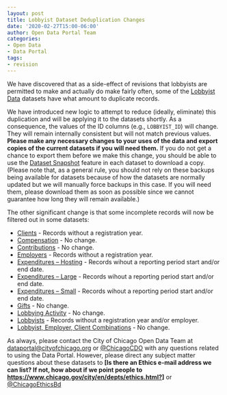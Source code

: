 ```yaml
---
layout: post
title: Lobbyist Dataset Deduplication Changes
date: '2020-02-27T15:00-06:00'
author: Open Data Portal Team
categories:
- Open Data
- Data Portal
tags:
- revision
---
```

We have discovered that as a side-effect of revisions that lobbyists are permitted to make and actually do make fairly often, some of the [Lobbyist Data](https://digital.cityofchicago.org/index.php/improved-lobbyist-data/) datasets have what amount to duplicate records.

We have introduced new logic to attempt to reduce (ideally, eliminate) this duplication and will be applying it to the datasets shortly. As a consequence, the values of the ID columns (e.g., `LOBBYIST_ID`) will change. They will remain internally consistent but will not match previous values. **Please make any necessary changes to your uses of the data and export copies of the current datasets if you will need them.** If you do not get a chance to export them before we make this change, you should be able to use the [Dataset Snapshot](https://support.socrata.com/hc/en-us/articles/360034795754-Dataset-Backups) feature in each dataset to download a copy. (Please note that, as a general rule, you should not rely on these backups being available for datasets because of how the datasets are normally updated but we will manually force backups in this case. If you will need them, please download them as soon as possible since we cannot guarantee how long they will remain available.)

The other significant change is that some incomplete records will now be filtered out in some datasets:

* [Clients](https://data.cityofchicago.org/Ethics/Lobbyist-Data-Clients/g8p5-y4m5) - Records without a registration year.
* [Compensation](https://data.cityofchicago.org/Ethics/Lobbyist-Data-Compensation/dw2f-w78u) - No change.
* [Contributions](https://data.cityofchicago.org/Ethics/Lobbyist-Data-Contributions/p9p7-vfqc) - No change.
* [Employers](https://data.cityofchicago.org/Ethics/Lobbyist-Data-Employers/dmeb-2zra) - Records without a registration year.
* [Expenditures – Hosting](https://data.cityofchicago.org/Ethics/Lobbyist-Data-Expenditures-Hosting/pvm2-bd2i) - Records wihout a reporting period start and/or end date. 
* [Expenditures – Large](https://data.cityofchicago.org/Ethics/Lobbyist-Data-Expenditures-Large/xika-473c) - Records wihout a reporting period start and/or end date. 
* [Expenditures – Small](https://data.cityofchicago.org/Ethics/Lobbyist-Data-Expenditures-Small/eqdx-4qxd) - Records wihout a reporting period start and/or end date. 
* [Gifts](https://data.cityofchicago.org/Ethics/Lobbyist-Data-Gifts/5d79-9xqr) - No change.
* [Lobbying Activity](https://data.cityofchicago.org/Ethics/Lobbyist-Data-Lobbying-Activity/pahz-egmi) - No change.
* [Lobbyists](https://data.cityofchicago.org/Ethics/Lobbyist-Data-Lobbyists/tq3e-t5yq) - Records without a registration year and/or employer.
* [Lobbyist, Employer, Client Combinations](https://data.cityofchicago.org/Ethics/Lobbyist-Data-Lobbyist-Employer-Client-Combination/2eqz-3nvz) - No change.

As always, please contact the City of Chicago Open Data Team at [dataportal@cityofchicago.org](mailto:dataportal@cityofchicago.org) or [@ChicagoCDO](https://twitter.com/ChicagoCDO) with any questions related to using the Data Portal. However, please direct any subject matter questions about these datasets to **[Is there an Ethics e-mail address we can list? If not, how about if we point people to https://www.chicago.gov/city/en/depts/ethics.html?]** or [@ChicagoEthicsBd](https://twitter.com/ChicagoEthicsBd)
